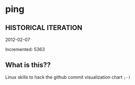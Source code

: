 # ping

## HISTORICAL ITERATION
2012-02-07

Incremented: 5363

## What is this?? 
Linux skills to hack the github commit visualization chart `;-)`
